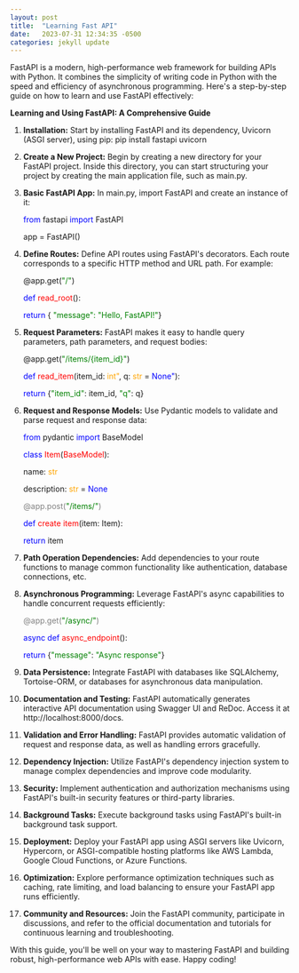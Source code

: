 ```yaml
---
layout: post
title:  "Learning Fast API"
date:   2023-07-31 12:34:35 -0500
categories: jekyll update
---
```


FastAPI is a modern, high-performance web framework for building APIs with Python. It combines the simplicity of writing code in Python with the speed and efficiency of asynchronous programming. Here's a step-by-step guide on how to learn and use FastAPI effectively:

**Learning and Using FastAPI: A Comprehensive Guide**

1. **Installation:**
Start by installing FastAPI and its dependency, Uvicorn (ASGI server), using pip:
pip install fastapi uvicorn

2. **Create a New Project:**
Begin by creating a new directory for your FastAPI project. Inside this directory, you can start structuring your project by creating the main application file, such as main.py.

3. **Basic FastAPI App:**
In main.py, import FastAPI and create an instance of it:

    <span style="color:blue">from </span> fastapi <span style="color:blue">import </span> FastAPI

    app = FastAPI()

4. **Define Routes:**
Define API routes using FastAPI's decorators. Each route corresponds to a specific HTTP method and URL path. For example:

    @app.get(<span style="color:green">"/"</span>)
    
    <span style="color:blue">def</span> <span style="color:red">read_root</span>():
    
     <span style="color:blue">return</span> { <span style="color:green">"message": "Hello, FastAPI!"</span>}

5. **Request Parameters:**
FastAPI makes it easy to handle query parameters, path parameters, and request bodies:

    @app.get(<span style="color:green">"/items/{item_id}"</span>)

    <span style="color:blue">def</span> <span style="color:red">read_item</span>(item_id: <span style="color:orange">int"</span>, q: <span style="color:orange">str</span> = <span style="color:blue">None"</span>):

    <span style="color:blue">return</span> {<span style="color:green">"item_id"</span>: item_id, <span style="color:green">"q"</span>: q}

6. **Request and Response Models:**
Use Pydantic models to validate and parse request and response data:

    <span style="color:blue">from</span> pydantic <span style="color:blue">import</span> BaseModel

    <span style="color:blue">class</span> <span style="color:red">Item</span>(<span style="color:red">BaseModel</span>):
    
    name: <span style="color:orange">str</span>
    
    description: <span style="color:orange">str</span> = <span style="color:blue">None</span>

    <span style="color:grey">@app.post(</span><span style="color:green">"/items/"</span><span style="color:grey">)</span>

    <span style="color:blue">def</span> <span style="color:red">create item</span>(item: Item):
    
    <span style="color:blue">return</span> item

7. **Path Operation Dependencies:**
Add dependencies to your route functions to manage common functionality like authentication, database connections, etc.

8. **Asynchronous Programming:**
Leverage FastAPI's async capabilities to handle concurrent requests efficiently:

    <span style="color:grey">@app.get(</span><span style="color:green">"/async/"</span><span style="color:grey">)</span>

    <span style="color:blue">async def</span> <span style="color:red">async_endpoint</span>():
    
    <span style="color:blue">return</span> {<span style="color:green">"message"</span>: <span style="color:green">"Async response"</span>}

9. **Data Persistence:**
Integrate FastAPI with databases like SQLAlchemy, Tortoise-ORM, or databases for asynchronous data manipulation.

10. **Documentation and Testing:**
FastAPI automatically generates interactive API documentation using Swagger UI and ReDoc. Access it at http://localhost:8000/docs.

11. **Validation and Error Handling:**
FastAPI provides automatic validation of request and response data, as well as handling errors gracefully.

12. **Dependency Injection:**
Utilize FastAPI's dependency injection system to manage complex dependencies and improve code modularity.

13. **Security:**
Implement authentication and authorization mechanisms using FastAPI's built-in security features or third-party libraries.

14. **Background Tasks:**
Execute background tasks using FastAPI's built-in background task support.

15. **Deployment:**
Deploy your FastAPI app using ASGI servers like Uvicorn, Hypercorn, or ASGI-compatible hosting platforms like AWS Lambda, Google Cloud Functions, or Azure Functions.

16. **Optimization:**
Explore performance optimization techniques such as caching, rate limiting, and load balancing to ensure your FastAPI app runs efficiently.

17. **Community and Resources:**
Join the FastAPI community, participate in discussions, and refer to the official documentation and tutorials for continuous learning and troubleshooting.

With this guide, you'll be well on your way to mastering FastAPI and building robust, high-performance web APIs with ease. Happy coding!